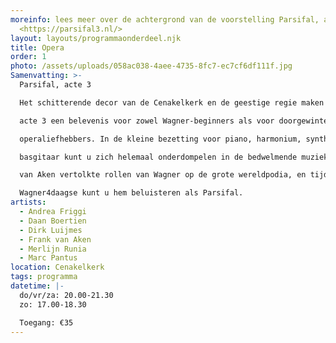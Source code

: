 ```yaml
---
moreinfo: lees meer over de achtergrond van de voorstelling Parsifal, acte 3 op
  <https://parsifal3.nl/>
layout: layouts/programmaonderdeel.njk
title: Opera
order: 1
photo: /assets/uploads/058ac038-4aee-4735-8fc7-ec7cf6df111f.jpg
Samenvatting: >-
  Parsifal, acte 3

  Het schitterende decor van de Cenakelkerk en de geestige regie maken deze Parsifal,

  acte 3 een belevenis voor zowel Wagner-beginners als voor doorgewinterde

  operaliefhebbers. In de kleine bezetting voor piano, harmonium, synthesizer, klokken en

  basgitaar kunt u zich helemaal onderdompelen in de bedwelmende muziek. Tenor Frank

  van Aken vertolkte rollen van Wagner op de grote wereldpodia, en tijdens deze

  Wagner4daagse kunt u hem beluisteren als Parsifal.
artists:
  - Andrea Friggi
  - Daan Boertien
  - Dirk Luijmes
  - Frank van Aken
  - Merlijn Runia
  - Marc Pantus
location: Cenakelkerk
tags: programma
datetime: |-
  do/vr/za: 20.00-21.30
  zo: 17.00-18.30

  Toegang: €35
---
```

